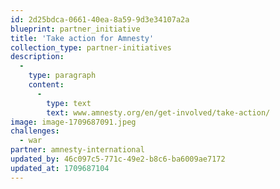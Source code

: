 ```yaml
---
id: 2d25bdca-0661-40ea-8a59-9d3e34107a2a
blueprint: partner_initiative
title: 'Take action for Amnesty'
collection_type: partner-initiatives
description:
  -
    type: paragraph
    content:
      -
        type: text
        text: www.amnesty.org/en/get-involved/take-action/
image: image-1709687091.jpeg
challenges:
  - war
partner: amnesty-international
updated_by: 46c097c5-771c-49e2-b8c6-ba6009ae7172
updated_at: 1709687104
---
```

